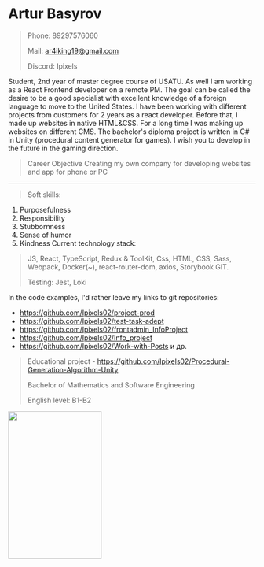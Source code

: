 # Artur Basyrov
> Phone: 89297576060
> 
> Mail: ar4iking19@gmail.com
>
> Discord: Ipixels
>
Student, 2nd year of master degree course of USATU. As well I am working as a React Frontend developer on a remote PM.
The goal can be called the desire to be a good specialist with excellent knowledge of a foreign language to move to the United States.
I have been working with different projects from customers for 2 years as a react developer. Before that, I made up websites in native HTML&CSS.
For a long time I was making up websites on different CMS.
The bachelor's diploma project is written in C# in Unity (procedural content generator for games). I wish you to develop in the future in the gaming direction.
> Career Objective
Creating my own company for developing websites and app for phone or PC
***
> Soft skills:
1. Purposefulness
2. Responsibility
3. Stubbornness
4. Sense of humor
5. Kindness
Current technology stack:
> JS, React, TypeScript, Redux & ToolKit, Css, HTML, CSS, Sass, Webpack, Docker(~), react-router-dom, axios, Storybook GIT.
> 
> Testing: Jest, Loki

In the code examples, I'd rather leave my links to git repositories:
- https://github.com/Ipixels02/project-prod
- https://github.com/Ipixels02/test-task-adept
- https://github.com/Ipixels02/frontadmin_InfoProject
- https://github.com/Ipixels02/Info_project
- https://github.com/Ipixels02/Work-with-Posts и др.
> Educational project - https://github.com/Ipixels02/Procedural-Generation-Algorithm-Unity
> 
> Bachelor of Mathematics and Software Engineering
> 
> English level: B1-B2
>
<img src="images/IMG_1280.JPG" width="190" height="300" alt=" ">
